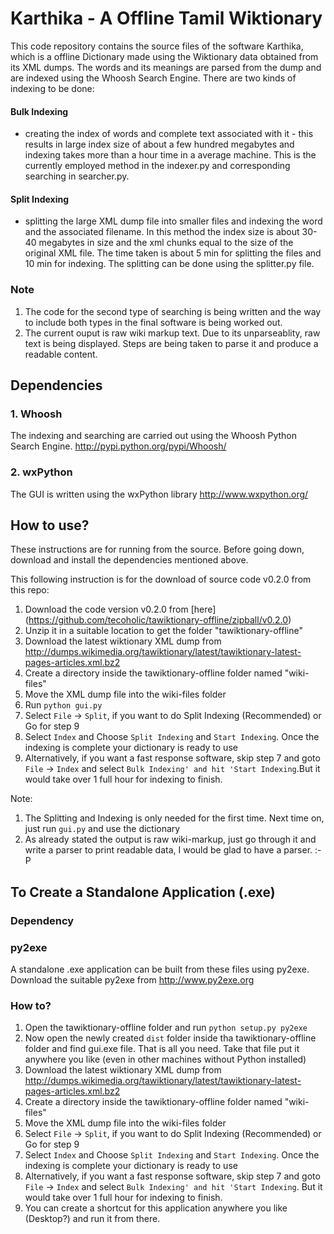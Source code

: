 # Karthika - A Offline Tamil Wiktionary
This code repository contains the source files of the software Karthika, which is a offline
Dictionary made using the Wiktionary data obtained from its XML dumps. The words and its meanings
are parsed from the dump and are indexed using the Whoosh Search Engine. There are two kinds of 
indexing to be done:
#### Bulk Indexing
* creating the index of words and complete text associated with it - this results in large index size
of about a few hundred megabytes and indexing takes more than a hour time in a average machine. 
This is the currently employed method in the indexer.py and corresponding searching in searcher.py.
#### Split Indexing
* splitting the large XML dump file into smaller files and indexing the word and the associated filename.
In this method the index size is about 30-40 megabytes in size and the xml chunks equal to the size of the
original XML file. The time taken is about 5 min for splitting the files and 10 min for indexing. The splitting
can be done using the splitter.py file.

### Note
1. The code for the second type of searching is being written and the way to include both types in the final software
is being worked out.
2. The current ouput is raw wiki markup text. Due to its unparseablity, raw text is being displayed. Steps are being 
taken to parse it and produce a readable content.

## Dependencies
### 1. Whoosh
The indexing and searching are carried out using the Whoosh Python Search Engine.
http://pypi.python.org/pypi/Whoosh/

### 2. wxPython
The GUI is written using the wxPython library
http://www.wxpython.org/

## How to use?
These instructions are for running from the source.
Before going down, download and install the dependencies mentioned above.

This following instruction is for the download of source code v0.2.0 from this repo:

1. Download the code version v0.2.0 from [here] (https://github.com/tecoholic/tawiktionary-offline/zipball/v0.2.0)
2. Unzip it in a suitable location to get the folder "tawiktionary-offline"
3. Download the latest wiktionary XML dump from http://dumps.wikimedia.org/tawiktionary/latest/tawiktionary-latest-pages-articles.xml.bz2
4. Create a directory inside the tawiktionary-offline folder named "wiki-files"
5. Move the XML dump file into the wiki-files folder
6. Run `python gui.py`
7. Select `File` -> `Split`, if you want to do Split Indexing (Recommended) or Go for step 9
8. Select `Index` and Choose `Split Indexing` and `Start Indexing`. Once the indexing is complete your dictionary is ready to use
9. Alternatively, if you want a fast response software, skip step 7 and goto `File` -> `Index` and select `Bulk Indexing' and hit 'Start Indexing`.But it would take over 1 full hour for indexing to finish.

Note:

1. The Splitting and Indexing is only needed for the first time. Next time on, just run `gui.py` and use the dictionary
2. As already stated the output is raw wiki-markup, just go through it and write a parser to print readable data, I would be glad to have a parser. :-P

## To Create a Standalone Application (.exe)
### Dependency
### py2exe
A standalone .exe application can be built from these files using py2exe. Download the suitable py2exe from http://www.py2exe.org

### How to?

1. Open the tawiktionary-offline folder and run `python setup.py py2exe`
2. Now open the newly created `dist` folder inside tha tawiktionary-offline folder and find gui.exe file. That is all you need. Take that file put it anywhere you like (even in other machines without Python installed)
3. Download the latest wiktionary XML dump from http://dumps.wikimedia.org/tawiktionary/latest/tawiktionary-latest-pages-articles.xml.bz2
4. Create a directory inside the tawiktionary-offline folder named "wiki-files"
5. Move the XML dump file into the wiki-files folder
6. Select `File` -> `Split`, if you want to do Split Indexing (Recommended) or Go for step 9
7. Select `Index` and Choose `Split Indexing` and `Start Indexing`. Once the indexing is complete your dictionary is ready to use
8. Alternatively, if you want a fast response software, skip step 7 and goto `File` -> `Index` and select `Bulk Indexing' and hit 'Start Indexing`. But it would take over 1 full hour for indexing to finish.
9. You can create a shortcut for this application anywhere you like (Desktop?) and run it from there.
